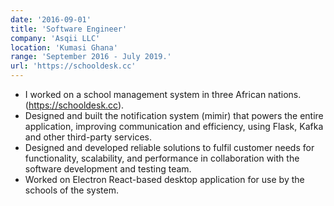 ```yaml
---
date: '2016-09-01'
title: 'Software Engineer'
company: 'Asqii LLC'
location: 'Kumasi Ghana'
range: 'September 2016 - July 2019.'
url: 'https://schooldesk.cc'
---
```


- I worked on a school management system in three African nations. (https://schooldesk.cc).
- Designed and built the notification system (mimir) that powers the entire application, improving communication
  and efficiency, using Flask, Kafka and other third-party services.
- Designed and developed reliable solutions to fulfil customer needs for functionality, scalability, and performance
  in collaboration with the software development and testing team.
- Worked on Electron React-based desktop application for use by the schools of the system.
